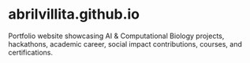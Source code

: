 # abrilvillita.github.io
Portfolio website showcasing AI &amp; Computational Biology projects, hackathons, academic career, social impact contributions, courses, and certifications.
